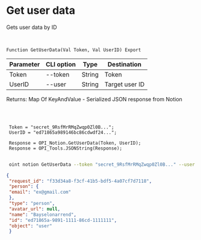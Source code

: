 ﻿---
sidebar_position: 2
---

# Get user data
 Gets user data by ID


<br/>


`Function GetUserData(Val Token, Val UserID) Export`

 | Parameter | CLI option | Type | Destination |
 |-|-|-|-|
 | Token | --token | String | Token |
 | UserID | --user | String | Target user ID |

 
 Returns: Map Of KeyAndValue - Serialized JSON response from Notion

<br/>




```bsl title="Code example"
 
 Token = "secret_9RsfMrRMqZwqp0Zl0B...";
 UserID = "ed71865a989146bc86cdwdf24...";
 
 Response = OPI_Notion.GetUserData(Token, UserID);
 Response = OPI_Tools.JSONString(Response);
```
	


```sh title="CLI command example"
 
 oint notion GetUserData --token "secret_9RsfMrRMqZwqp0Zl0B..." --user "ed71865a989146bc86cdwdf24..."

```

```json title="Result"
{
 "request_id": "f33d34a8-f3cf-41b5-bdf5-4a07cf7d7118",
 "person": {
 "email": "ex@gmail.com"
 },
 "type": "person",
 "avatar_url": null,
 "name": "Bayselonarrend",
 "id": "ed71865a-9891-1111-86cd-1111111",
 "object": "user"
 }
```
